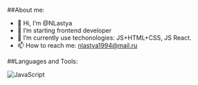 ##About me:
- 👋 Hi, I’m @NLastya
- 👀 I’m starting frontend developer
- 🌱 I’m currently use techonologies: JS+HTML+CSS, JS React.
- 📫 How to reach me: nlastya1994@mail.ru

##Languages and Tools:

![JavaScript](https://img.shields.io/badge/-JavaScript-090909?style=for-the-badge&logo=JavaScript&logoColor=E9D54D)


<!---
NLastya/NLastya is a ✨ special ✨ repository because its `README.md` (this file) appears on your GitHub profile.
You can click the Preview link to take a look at your changes.
--->
